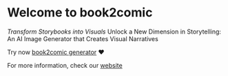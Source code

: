 # Welcome to book2comic

*Transform Storybooks into Visuals*
Unlock a New Dimension in Storytelling: An AI Image Generator that Creates Visual Narratives

Try now [book2comic generator](https://book2comic.streamlit.app/) ❤️

For more information, check our [website](https://suzannepang.wixsite.com/my-site)
